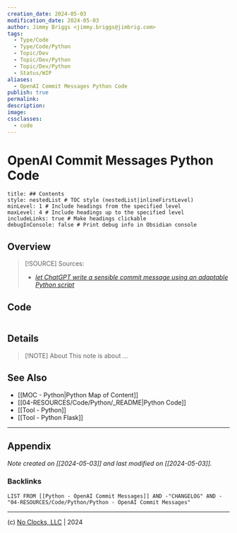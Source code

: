 ```yaml
---
creation_date: 2024-05-03
modification_date: 2024-05-03
author: Jimmy Briggs <jimmy.briggs@jimbrig.com>
tags:
  - Type/Code
  - Type/Code/Python
  - Topic/Dev
  - Topic/Dev/Python
  - Topic/Dev/Python
  - Status/WIP
aliases:
  - OpenAI Commit Messages Python Code
publish: true
permalink:
description:
image:
cssclasses:
  - code
---
```


# OpenAI Commit Messages Python Code

```table-of-contents
title: ## Contents 
style: nestedList # TOC style (nestedList|inlineFirstLevel)
minLevel: 1 # Include headings from the specified level
maxLevel: 4 # Include headings up to the specified level
includeLinks: true # Make headings clickable
debugInConsole: false # Print debug info in Obsidian console
```

## Overview

> [!SOURCE] Sources:
> - *[let ChatGPT write a sensible commit message using an adaptable Python script](https://gist.github.com/Konfekt/d9640c390deea4beafcf74e29410b8a6)*

## Code

```python

```

## Details

> [!NOTE] About
> This note is about ...

## See Also

- [[MOC - Python|Python Map of Content]]
- [[04-RESOURCES/Code/Python/_README|Python Code]]
- [[Tool - Python]]
- [[Tool - Python Flask]]


***

## Appendix

*Note created on [[2024-05-03]] and last modified on [[2024-05-03]].*

### Backlinks

```dataview
LIST FROM [[Python - OpenAI Commit Messages]] AND -"CHANGELOG" AND -"04-RESOURCES/Code/Python/Python - OpenAI Commit Messages"
```

***

(c) [No Clocks, LLC](https://github.com/noclocks) | 2024